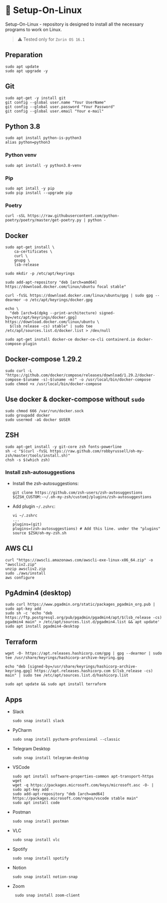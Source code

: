 # :cookie: Setup-On-Linux
Setup-On-Linux - repository is designed to install all the necessary programs to work on Linux. 
> :warning: Tested only for `Zorin OS 16.1`

## Preparation
```shell
sudo apt update 
sudo apt upgrade -y
```

## Git
```shell
sudo apt-get -y install git
git config --global user.name "Your UserName"
git config --global user.password "Your Password"
git config --global user.email "Your e-mail"
```

## Python 3.8
```shell
sudo apt install python-is-python3
alias python=python3
```
### Python venv
```shell
sudo apt install -y python3.8-venv
```
### Pip
```shell
sudo apt intall -y pip
sudo pip install --upgrade pip
```
### Poetry
```shell
curl -sSL https://raw.githubusercontent.com/python-poetry/poetry/master/get-poetry.py | python -
```

## Docker
```shell
sudo apt-get install \
    ca-certificates \
    curl \
    gnupg \
    lsb-release

sudo mkdir -p /etc/apt/keyrings

sudo add-apt-repository "deb [arch=amd64] https://download.docker.com/linux/ubuntu focal stable"

curl -fsSL https://download.docker.com/linux/ubuntu/gpg | sudo gpg --dearmor -o /etc/apt/keyrings/docker.gpg

echo \
  "deb [arch=$(dpkg --print-architecture) signed-by=/etc/apt/keyrings/docker.gpg] https://download.docker.com/linux/ubuntu \
  $(lsb_release -cs) stable" | sudo tee /etc/apt/sources.list.d/docker.list > /dev/null

sudo apt-get install docker-ce docker-ce-cli containerd.io docker-compose-plugin
```

## Docker-compose 1.29.2
```shell
sudo curl -L "https://github.com/docker/compose/releases/download/1.29.2/docker-compose-$(uname -s)-$(uname -m)" -o /usr/local/bin/docker-compose
sudo chmod +x /usr/local/bin/docker-compose
```

## Use docker & docker-compose without `sudo`
```shell
sudo chmod 666 /var/run/docker.sock
sudo groupadd docker
sudo usermod -aG docker $USER
```

## ZSH
```shell
sudo apt-get install -y git-core zsh fonts-powerline
sh -c "$(curl -fsSL https://raw.github.com/robbyrussell/oh-my-zsh/master/tools/install.sh)"
chsh -s $(which zsh)
```

### Install zsh-autosuggestions
- Install the zsh-autosuggestions:
    ```shell
    git clone https://github.com/zsh-users/zsh-autosuggestions ${ZSH_CUSTOM:-~/.oh-my-zsh/custom}/plugins/zsh-autosuggestions
    ```
- Add plugin `~/.zshrc`:
    ```shell
    vi ~/.zshrc
    ...
    plugins=(git)
    plugins=(zsh-autosuggestions) # Add this line. under the "plugins"
    source $ZSH/oh-my-zsh.sh
    ```
## AWS CLI
```shell
curl "https://awscli.amazonaws.com/awscli-exe-linux-x86_64.zip" -o "awscliv2.zip"
unzip awscliv2.zip
sudo ./aws/install
aws configure
```

## PgAdmin4 (desktop)
```shell
sudo curl https://www.pgadmin.org/static/packages_pgadmin_org.pub | sudo apt-key add
sudo sh -c 'echo "deb https://ftp.postgresql.org/pub/pgadmin/pgadmin4/apt/$(lsb_release -cs) pgadmin4 main" > /etc/apt/sources.list.d/pgadmin4.list && apt update'
sudo apt install pgadmin4-desktop
```

## Terraform
```shell
wget -O- https://apt.releases.hashicorp.com/gpg | gpg --dearmor | sudo tee /usr/share/keyrings/hashicorp-archive-keyring.gpg

echo "deb [signed-by=/usr/share/keyrings/hashicorp-archive-keyring.gpg] https://apt.releases.hashicorp.com $(lsb_release -cs) main" | sudo tee /etc/apt/sources.list.d/hashicorp.list

sudo apt update && sudo apt install terraform
```

## Apps

-  Slack
    ```shell
    sudo snap install slack
    ```

- PyCharm
    ```shell
    sudo snap install pycharm-professional --classic
    ```

- Telegram Desktop
    ```shell
    sudo snap install telegram-desktop
    ```

- VSCode
    ```shell
    sudo apt install software-properties-common apt-transport-https wget
    wget -q https://packages.microsoft.com/keys/microsoft.asc -O- | sudo apt-key add -
    sudo add-apt-repository "deb [arch=amd64] https://packages.microsoft.com/repos/vscode stable main"
    sudo apt install code
    ```

- Postman
    ```shell
    sudo snap install postman
    ```

- VLC
    ```shell
    sudo snap install vlc
    ```

- Spotify
    ```shell
    sudo snap install spotify
    ```

- Notion
    ```shell
    sudo snap install notion-snap
    ```

- Zoom
    ```shell
     sudo snap install zoom-client
     ```
